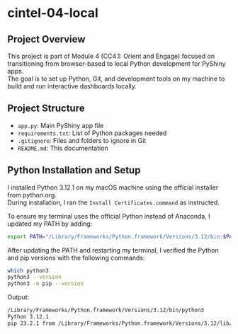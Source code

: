 # cintel-04-local

## Project Overview

This project is part of Module 4 (CC4.1: Orient and Engage) focused on transitioning from browser-based to local Python development for PyShiny apps.  
The goal is to set up Python, Git, and development tools on my machine to build and run interactive dashboards locally.

## Project Structure

- `app.py`: Main PyShiny app file  
- `requirements.txt`: List of Python packages needed  
- `.gitignore`: Files and folders to ignore in Git  
- `README.md`: This documentation

## Python Installation and Setup

I installed Python 3.12.1 on my macOS machine using the official installer from python.org.  
During installation, I ran the `Install Certificates.command` as instructed.

To ensure my terminal uses the official Python instead of Anaconda, I updated my PATH by adding:

```bash
export PATH="/Library/Frameworks/Python.framework/Versions/3.12/bin:$PATH"
```
After updating the PATH and restarting my terminal, I verified the Python and pip versions with the following commands:
```bash
which python3
python3 --version
python3 -m pip --version
```
Output:
```bash
/Library/Frameworks/Python.framework/Versions/3.12/bin/python3
Python 3.12.1
pip 23.2.1 from /Library/Frameworks/Python.framework/Versions/3.12/lib/python3.12/site-packages/pip (python 3.12)
```
